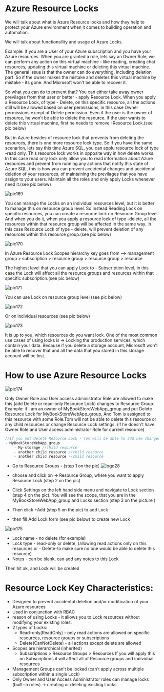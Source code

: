 # Azure Resource Locks

We will talk about what is Azure Resource locks and how they help to protect your Azure environment when it comes to building operation and automation.

We will talk about functionallity and usage of Azure Locks.

Example:
If you are a User of your Azure subscription and you have your Azure resources. When you are granted a role, lets say an Owner Role, we can perform any action on this virtual machine - like reading, creating chat resources, updating this virtual machine or deleting this virtual machine. The general issue is that the owner can do everything, including deletion part. So if the owner makes the mistake and deletes this virtual machine by mistake - its gone. And Microsoft won't be able to recover it.

So what you can do to prevent that? You can either take away owner previlages from that user or better - apply Resource Lock. When you apply a Resource Lock, of type - Delete, on this specific resource, all the actions still will be allowed based on user permissions, in this case Owner permissions except of Delete permission. Even if the user is the owner of resource, he won't be able to delete the resource. If the user wants to delete this virtual machine, first he needs to remove -Resource Lock.(see pic below)

But in Azure besides of resource lock that prevents from deleting the resources, there is one more resource lock type. So if you have the same scenarion, lets say this time Azure SQL, you can applu resource lock of type -read only. This resource lock works in opposite way in how delete works. In this case read only lock only allow you to read information about Azure resources and prevent from running any actions that notify this state of Azure SQL, this is how you can prevent accidental changes and accidental deletion of your resources, of maintaining the previlages that you have assign to your users. Maintain all the roles and only apply Locks whenever need it.(see pic below)

![pic169](https://github.com/Julian22222/Clouds/blob/main/Azure/IMG/pic169.jpg)

You can manage the Locks on an individual resources level, but it is better to manage this on resource group level. So instead Reading Lock on specific resources, you can create a resource lock on Resource Group level. And when you do it, when you apply a resource lock of type -delete, all the resources within that resource group will be affected in the same way. In this case Resource Lock of type - delete, will prevent deletion of any resources within this resource group.(see pic below)

![pic170](https://github.com/Julian22222/Clouds/blob/main/Azure/IMG/pic170.jpg)

In Azure Resource Lock Scopes hierarchy key goes from --> management group > subscription > resource group > resource group > resource

The highest level that you can apply Lock to - Subscription level, in this case the Lock will affect all the resource groups and resources within that specific subscription.(see pic below)

![pic171](https://github.com/Julian22222/Clouds/blob/main/Azure/IMG/pic171.jpg)

You can use Lock on resource group level (see pic below)

![pic172](https://github.com/Julian22222/Clouds/blob/main/Azure/IMG/pic172.jpg)

Or on individual resources (see pic below)

![pic173](https://github.com/Julian22222/Clouds/blob/main/Azure/IMG/pic173.jpg)

It is up to you, which resources do you want lock. One of the most common use cases of using locks is -> Locking the production services, which contain your data. Because if you delete a storage account, Microsoft won't be able to recover that and all the data that you stored in this storage account will be lost.

# How to use Azure Resource Locks

![pic174](https://github.com/Julian22222/Clouds/blob/main/Azure/IMG/pic174.jpg)

Only Owner Role and User access administrator Role are allowed to make this (add Delete or read-only Resource Lock) changes to Resource Group. Example: if i am an owner of MyBookStoreWebApp_group and put Delete Resource Lock for MyBookStoreWebApp_group, And Tom is assigned to this resource with some Role.Tom will not be able to delete this resource or any child resources or change Resource Lock settings. (if he doesn't have Owner Role and User access administrator Role for current resource)

```C#
//If you put Delete Resource Lock - Tom will be able to add new changes, but he won't be able to delete MyBookStoreWebApp_group or delete anything from its child resources
- MyBookStoreWebApp_group
    - My-storage //child resource
    - another child resource //child resource
    - another child resource //child resource
```

- Go to Resource Groups - (step 1 on the pic) ![logo28](https://github.com/Julian22222/Clouds/blob/main/Azure/logo/logo28.jpg)
- choose and click on -> Resource Group, where you want to apply Resource Lock (step 2 on the pic)

- Click Settings on the left hand side menu and navigate to Lock section (step 4 on the pic). You will see the scope, that you are in the MyBookStoreWebApp_group and Locks section (step 3 on the picture )

- Then click +Add (step 5 on the pic) to add Lock
- then fill Add Lock form (see pic below) to create new Lock

![pic175](https://github.com/Julian22222/Clouds/blob/main/Azure/IMG/pic175.jpg)

- Lock name - no delete (for example)
- Lock type - read-only or delete, (allowing read actions only on this resources or - Delete-to make sure no one would be able to delete this resource)
- Notes - can be blank, can add any notes to this Lock

Then hit ok, and Lock will be created

# Resource Lock Key Characteristics:

- Designed to prevent accidental deletion and/or modification of your Azure resources
- Used in conjunction with RBAC
- reason of using Locks - it allows you to Lock resources without modifying your existing roles.
- 2 types of Locks:
  - Read-only(ReadOnly) - only read actions are allowed on specific resources, resource groups or subscriptions
  - Delete(CanNotDelete) - all actions except delete are allowed
- Scopes are hierarchical (inherited)
  - Subscriptions > Resource Groups > Resources
    If you will apply this on Subscriptions it will affect all of Resource groups and individual resources
- Management Groups can't be locked (can't apply across multiple subscription within a single Lock)
- Only Owner and User Access Administrator roles can manage locks (built-in roles) -> creating or deleting existing Locks
